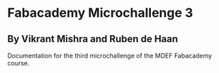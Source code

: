 # Fabacademy Microchallenge 3
## By Vikrant Mishra and Ruben de Haan
Documentation for the third microchallenge of the MDEF Fabacademy course.
